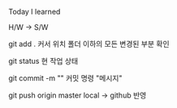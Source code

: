 Today I learned

H/W -> S/W

git add . 
커서 위치 폴더 이하의 모든 변경된 부분 확인

git status
현 작업 상태

git commit -m ""
커밋 명령 "메시지"

git push origin master
local -> github 반영

